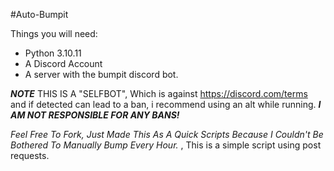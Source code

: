 #Auto-Bumpit

Things you will need:
- Python 3.10.11
- A Discord Account
- A server with the bumpit discord bot.

***NOTE*** THIS IS A "SELFBOT", Which is against https://discord.com/terms and if detected can lead to a ban, i recommend using an alt while running.
***I AM NOT RESPONSIBLE FOR ANY BANS!***

*Feel Free To Fork, Just Made This As A Quick Scripts Because I Couldn't Be Bothered To Manually Bump Every Hour.* , This is a simple script using post requests. 
